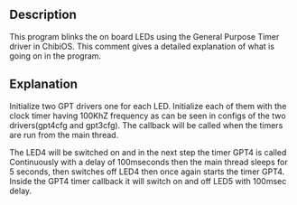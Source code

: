 ## Description

This program blinks the on board LEDs using the General Purpose Timer driver
in ChibiOS. This comment gives a detailed explanation of what is going on in
the program.
 
Explanation
----------
Initialize two GPT drivers one for each LED. Initialize each of them
with the clock timer having 100KhZ frequency as can be seen in configs of
the two drivers(gpt4cfg and gpt3cfg). The callback will be called when the
timers are run from the main thread.
 
The LED4 will be switched on and in the next step the timer GPT4 is called
Continuously with a delay of 100mseconds then the main thread sleeps for 5
seconds, then switches off LED4 then once again starts the timer GPT4. Inside
the GPT4 timer callback it will switch on and off LED5 with 100msec delay.

